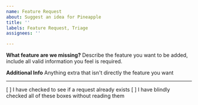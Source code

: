 ```yaml
---
name: Feature Request
about: Suggest an idea for Pineapple
title: ''
labels: Feature Request, Triage
assignees: ''

---
```


**What feature are we missing?**
Describe the feature you want to be added, include all valid information you feel is required.

**Additional Info**
Anything extra that isn't directly the feature you want

---

[ ] I have checked to see if a request already exists
[ ] I have blindly checked all of these boxes without reading them

